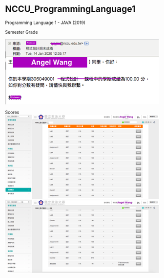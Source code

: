 # NCCU_ProgrammingLanguage1
Programming Language 1 - JAVA (2019)



Semester Grade


![image](https://github.com/angel870326/NCCU_ProgrammingLanguage1/blob/master/Semester_Grade.png)


Scores
![image](https://github.com/angel870326/NCCU_ProgrammingLanguage1/blob/master/Scores.png)
![image](https://github.com/angel870326/NCCU_ProgrammingLanguage1/blob/master/Scores2.png)

